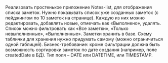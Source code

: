 Реализовать простенькое приложение Notes-list, для отображения списка заметок.
Нужно показывать список уже созданных заметок (с пейджингом по 10 заметок на странице). Каждую из них можно редактировать, добавлять новые, отмечать как «Выполнено», удалять. Список можно фильтровать как «Все заметки», «Только невыполненные», «Выполненные».
Заметки хранить в базе. Схему таблички для хранения нужно придумать самому (можно ограничиться одной таблицей).
Бизнес-требование: кроме фильтрации должна быть возможность сортировки заметок по дате создания (например, поле createdDate в БД). Тип поля – DATE или DATETIME, или TIMESTAMP.